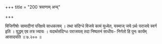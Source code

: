 +++
title = "200 त्रयाणाम् अप्य्"

+++

विजिगीषोः सामादीनां परिक्षये साधकत्वम् । तथा संदिग्धे विजये कामं युध्येत, यस्माज् जये ऽर्थः पराजये स्वर्ग इति । युद्धम् एव तत्र ज्यायः । यदार्थसंदिग्धः पराजयस् तदा निष्पतनं साधीयः- निर्गतो हि पुनः कार्यम् आसादयति ॥ ७.२०० ॥